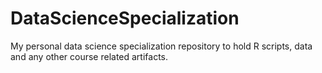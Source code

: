 # DataScienceSpecialization
My personal data science specialization repository to hold R scripts, data and any other course related artifacts.
